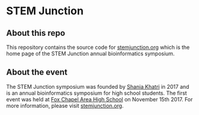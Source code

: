 # STEM Junction
## About this repo
This repository contains the source code for [stemjunction.org](http://stemjunction.org) which is the home page of the STEM Junction annual bioinformatics symposium.

## About the event
The STEM Junction symposium was founded by [Shania Khatri](http://shania.khatri.io) in 2017 and is an annual bioinformatics symposium for high school students. The first event was held at [Fox Chapel Area High School](http://www.fcasd.edu/high-school-home.html) on November 15th 2017. For more information, please visit [stemjunction.org](http://stemjunction.org).